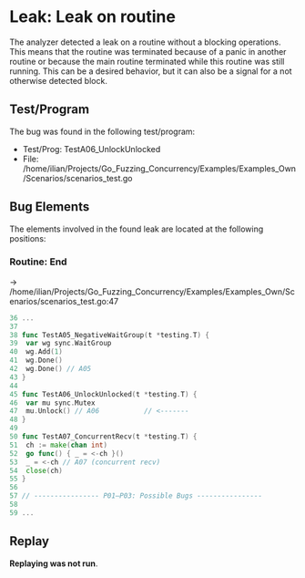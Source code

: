 # Leak: Leak on routine

The analyzer detected a leak on a routine without a blocking operations.
This means that the routine was terminated because of a panic in another routine or because the main routine terminated while this routine was still running.
This can be a desired behavior, but it can also be a signal for a not otherwise detected block.

## Test/Program
The bug was found in the following test/program:

- Test/Prog: TestA06_UnlockUnlocked
- File: /home/ilian/Projects/Go_Fuzzing_Concurrency/Examples/Examples_Own/Scenarios/scenarios_test.go

## Bug Elements
The elements involved in the found leak are located at the following positions:

###  Routine: End
-> /home/ilian/Projects/Go_Fuzzing_Concurrency/Examples/Examples_Own/Scenarios/scenarios_test.go:47
```go
36 ...
37 
38 func TestA05_NegativeWaitGroup(t *testing.T) {
39 	var wg sync.WaitGroup
40 	wg.Add(1)
41 	wg.Done()
42 	wg.Done() // A05
43 }
44 
45 func TestA06_UnlockUnlocked(t *testing.T) {
46 	var mu sync.Mutex
47 	mu.Unlock() // A06           // <-------
48 }
49 
50 func TestA07_ConcurrentRecv(t *testing.T) {
51 	ch := make(chan int)
52 	go func() { _ = <-ch }()
53 	_ = <-ch // A07 (concurrent recv)
54 	close(ch)
55 }
56 
57 // ---------------- P01–P03: Possible Bugs ----------------
58 
59 ...
```


## Replay
**Replaying was not run**.

